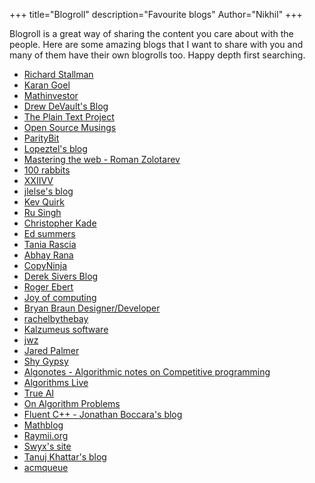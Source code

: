 +++
title="Blogroll"
description="Favourite blogs"
Author="Nikhil"
+++

Blogroll is a great way of sharing the content you care about with the people. Here are some amazing blogs that I want to share with you and many of them have their own blogrolls too. Happy depth first searching.

- [Richard Stallman](https://stallman.org)
- [Karan Goel](https://goel.io)
- [Mathinvestor](https://mathinvestor.org)
- [Drew DeVault's Blog](https://drewdevault.com)
- [The Plain Text Project](https://plaintextproject.online)
- [Open Source Musings](https://opensourcemusings.com)
- [ParityBit](https://paritybit.ca)
- [Lopeztel's blog](https://qua.name/lopeztel)
- [Mastering the web - Roman Zolotarev](https://romanzolotarev.com)
- [100 rabbits](https://100r.co)
- [XXIIVV](https://wiki.xxiivv.com)
- [jlelse's blog](https://jlelse.blog)
- [Kev Quirk](https://kevq.uk)
- [Ru Singh](https://rusingh.com)
- [Christopher Kade](https://christopherkade.com)
- [Ed summers](https://inkdroid.org)
- [Tania Rascia](https://www.taniarascia.com)
- [Abhay Rana](https://captnemo.in)
- [CopyNinja](https://copyninja.info)
- [Derek Sivers Blog](https://sive.rs/blog)
- [Roger Ebert](https://www.rogerebert.com)
- [Joy of computing](https://joy.recurse.com)
- [Bryan Braun Designer/Developer](https://bryanbraun.com)
- [rachelbythebay](https://rachelbythebay.com)
- [Kalzumeus software](https://www.kalzumeus.com)
- [jwz](https://www.jwz.org/blog/)
- [Jared Palmer](https://jaredpalmer.com)
- [Shy Gypsy](http://shygypsy.com)
- [Algonotes - Algorithmic notes on Competitive programming](http://www.algonotes.com)
- [Algorithms Live](https://algorithms-live.blogspot.com)
- [True AI](http://trueai.blogspot.com)
- [On Algorithm Problems](https://lbv-pc.blogspot.com)
- [Fluent C++ - Jonathan Boccara's blog](https://fluentcpp.com)
- [Mathblog](https://www.mathblog.dk)
- [Raymii.org](https://raymii.org)
- [Swyx's site](https://swyx.io)
- [Tanuj Khattar's blog](https://tanujkhattar.wordpress.com)
- [acmqueue](https://queue.acm.org)
